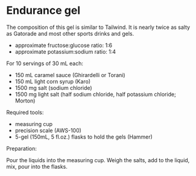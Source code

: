 Endurance gel
=============

The composition of this gel is similar to Tailwind.
It is nearly twice as salty as Gatorade and most
other sports drinks and gels.

* approximate fructose:glucose ratio: 1:6
* approximate potassium:sodium ratio: 1:4

For 10 servings of 30 mL each:

* 150 mL caramel sauce (Ghirardelli or Torani)
* 150 mL light corn syrup (Karo)
* 1500 mg salt (sodium chloride)
* 1500 mg light salt (half sodium chloride, half potassium chloride; Morton)

Required tools:

* measuring cup
* precision scale (AWS-100)
* 5-gel (150mL, 5 fl.oz.) flasks to hold the gels (Hammer)

Preparation:

Pour the liquids into the measuring cup. Weigh the salts, add to the
liquid, mix, pour into the flasks.
